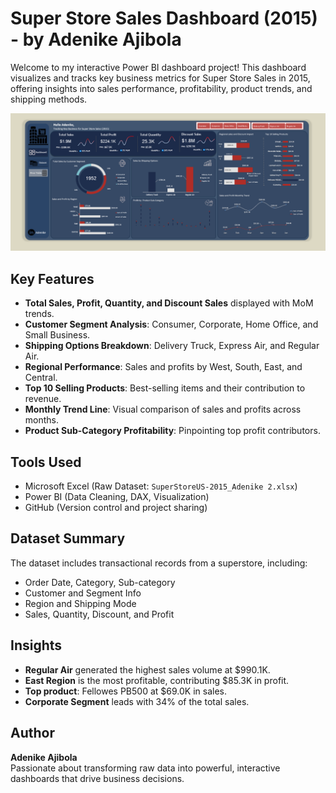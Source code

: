 #  Super Store Sales Dashboard (2015) - by Adenike Ajibola

Welcome to my interactive Power BI dashboard project! This dashboard visualizes and tracks key business metrics for Super Store Sales in 2015, offering insights into sales performance, profitability, product trends, and shipping methods.

![Dashboard Screenshot](./SuperStore%20Dashboard.png)

##  Key Features

- **Total Sales, Profit, Quantity, and Discount Sales** displayed with MoM trends.
- **Customer Segment Analysis**: Consumer, Corporate, Home Office, and Small Business.
- **Shipping Options Breakdown**: Delivery Truck, Express Air, and Regular Air.
- **Regional Performance**: Sales and profits by West, South, East, and Central.
- **Top 10 Selling Products**: Best-selling items and their contribution to revenue.
- **Monthly Trend Line**: Visual comparison of sales and profits across months.
- **Product Sub-Category Profitability**: Pinpointing top profit contributors.

##  Tools Used

- Microsoft Excel (Raw Dataset: `SuperStoreUS-2015_Adenike 2.xlsx`)
- Power BI (Data Cleaning, DAX, Visualization)
- GitHub (Version control and project sharing)

##  Dataset Summary

The dataset includes transactional records from a superstore, including:

- Order Date, Category, Sub-category
- Customer and Segment Info
- Region and Shipping Mode
- Sales, Quantity, Discount, and Profit

##  Insights

- **Regular Air** generated the highest sales volume at $990.1K.
- **East Region** is the most profitable, contributing $85.3K in profit.
- **Top product**: Fellowes PB500 at $69.0K in sales.
- **Corporate Segment** leads with 34% of the total sales.

##  Author

**Adenike Ajibola**  
Passionate about transforming raw data into powerful, interactive dashboards that drive business decisions.





